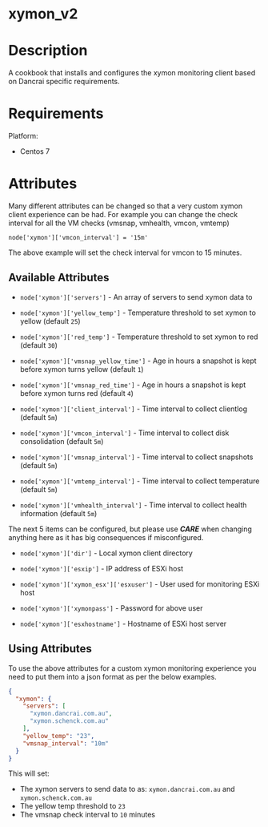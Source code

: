 # xymon_v2

Description
===========

A cookbook that installs and configures the xymon monitoring client based on Dancrai specific requirements.

Requirements
============

Platform:
* Centos 7

Attributes
==========

Many different attributes can be changed so that a very custom xymon client experience can be had.
For example you can change the check interval for all the VM checks (vmsnap, vmhealth, vmcon, vmtemp)

`node['xymon']['vmcon_interval'] = '15m'`

The above example will set the check interval for vmcon to 15 minutes.

Available Attributes
--------------------

* `node['xymon']['servers']` - An array of servers to send xymon data to

* `node['xymon']['yellow_temp']` - Temperature threshold to set xymon to yellow (default `25`)

* `node['xymon']['red_temp']` - Temperature threshold to set xymon to red (default `30`)

* `node['xymon']['vmsnap_yellow_time']` - Age in hours a snapshot is kept before xymon turns yellow (default `1`)

* `node['xymon']['vmsnap_red_time']` - Age in hours a snapshot is kept before xymon turns red (default `4`)

* `node['xymon']['client_interval']` - Time interval to collect clientlog (default `5m`)

* `node['xymon']['vmcon_interval']` - Time interval to collect disk consolidation (default `5m`)

* `node['xymon']['vmsnap_interval']` - Time interval to collect snapshots (default `5m`)

* `node['xymon']['vmtemp_interval']` - Time interval to collect temperature (default `5m`)

* `node['xymon']['vmhealth_interval']` - Time interval to collect health information (default `5m`)

The next 5 items can be configured, but please use ***CARE*** when changing anything here as it has big consequences if misconfigured.

* `node['xymon']['dir']` - Local xymon client directory

* `node['xymon']['esxip']` - IP address of ESXi host

* `node['xymon']['xymon_esx']['esxuser']` - User used for monitoring ESXi host

* `node['xymon']['xymonpass']` - Password for above user

* `node['xymon']['esxhostname']` - Hostname of ESXi host server

Using Attributes
----------------

To use the above attributes for a custom xymon monitoring experience you need to put them into a json format as per the below examples.

```json
{
  "xymon": {
    "servers": [
      "xymon.dancrai.com.au",
      "xymon.schenck.com.au"
    ],
    "yellow_temp": "23",
    "vmsnap_interval": "10m"
  }
}
```

This will set:

* The xymon servers to send data to as: `xymon.dancrai.com.au` and `xymon.schenck.com.au`
* The yellow temp threshold to `23`
* The vmsnap check interval to `10` minutes
